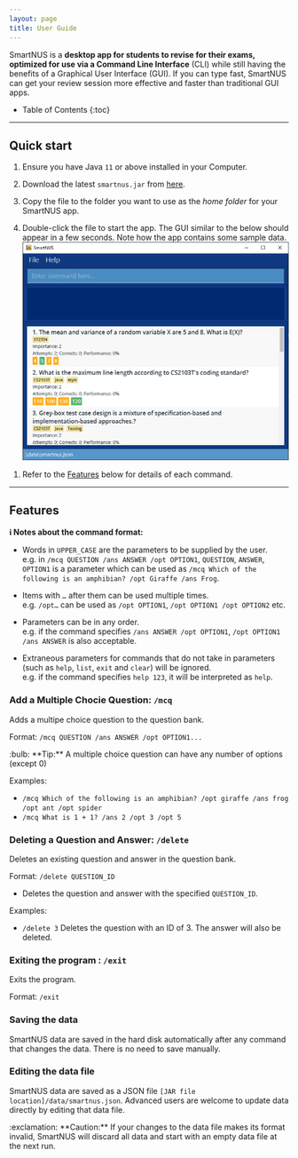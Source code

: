 ```yaml
---
layout: page
title: User Guide
---
```


SmartNUS is a **desktop app for students to revise for their exams, optimized for use via a Command Line Interface** (CLI) while still having the benefits of a Graphical User Interface (GUI). If you can type fast, SmartNUS can get your review session more effective and faster than traditional GUI apps.

* Table of Contents
{:toc}

--------------------------------------------------------------------------------------------------------------------

## Quick start

1. Ensure you have Java `11` or above installed in your Computer.

1. Download the latest `smartnus.jar` from [here](https://github.com/AY2122S1-CS2103T-F12-1/tp/releases).

1. Copy the file to the folder you want to use as the _home folder_ for your SmartNUS app.

1. Double-click the file to start the app. The GUI similar to the below should appear in a few seconds. Note how the app contains some sample data.<br>
   ![Ui](images/Ui.png)

<!-- 1. Type the command in the command box and press Enter to execute it. e.g. typing **`help`** and pressing Enter will open the help window.<br>
   Some example commands you can try:

   * **`list`** : Lists all contacts.

   * **`add`**`n/John Doe p/98765432 e/johnd@example.com a/John street, block 123, #01-01` : Adds a contact named `John Doe` to the Address Book.

   * **`delete`**`3` : Deletes the 3rd contact shown in the current list.

   * **`clear`** : Deletes all contacts.

   * **`exit`** : Exits the app. -->

1. Refer to the [Features](#features) below for details of each command.

--------------------------------------------------------------------------------------------------------------------

## Features

<div markdown="block" class="alert alert-info">

**:information_source: Notes about the command format:**<br>

* Words in `UPPER_CASE` are the parameters to be supplied by the user.<br>
  e.g. in `/mcq QUESTION /ans ANSWER /opt OPTION1`, `QUESTION`, `ANSWER`, `OPTION1` is a parameter which can be used as `/mcq Which of the following is an amphibian? /opt Giraffe /ans Frog`.

<!-- * Items in square brackets are optional.<br>
  e.g `n/NAME [t/TAG]` can be used as `n/John Doe t/friend` or as `n/John Doe`.
 -->
* Items with `…`​ after them can be used multiple times.<br>
  e.g. `/opt…​` can be used as `/opt OPTION1`, `/opt OPTION1 /opt OPTION2` etc.

* Parameters can be in any order.<br>
  e.g. if the command specifies `/ans ANSWER /opt OPTION1`, `/opt OPTION1 /ans ANSWER` is also acceptable.

<!-- * If a parameter is expected only once in the command but you specified it multiple times, only the last occurrence of the parameter will be taken.<br>
  e.g. if you specify `p/12341234 p/56785678`, only `p/56785678` will be taken. -->

* Extraneous parameters for commands that do not take in parameters (such as `help`, `list`, `exit` and `clear`) will be ignored.<br>
  e.g. if the command specifies `help 123`, it will be interpreted as `help`.

</div>

<!-- ### Viewing help : `help`

Shows a message explaning how to access the help page.

![help message](images/helpMessage.png)

Format: `help` -->


### Add a Multiple Chocie Question: `/mcq`

Adds a multipe choice question to the question bank.

Format: `/mcq QUESTION /ans ANSWER /opt OPTION1...​`

<div markdown="span" class="alert alert-primary">:bulb: **Tip:**
A multiple choice question can have any number of options (except 0)
</div>

Examples:
* `/mcq Which of the following is an amphibian? /opt giraffe /ans frog /opt ant /opt spider`
* `/mcq What is 1 + 1? /ans 2 /opt 3 /opt 5`

<!-- ### Listing all persons : `list`

Shows a list of all questions in the address book.

Format: `list` -->

### Deleting a Question and Answer: `/delete`

Deletes an existing question and answer in the question bank.

Format: `/delete QUESTION_ID`

* Deletes the question and answer with the specified `QUESTION_ID`. 
<!-- * The question id refers to the index number shown in the displayed person list. The index **must be a positive integer** 1, 2, 3, …​ -->


Examples:
*  `/delete 3` Deletes the question with an ID of 3. The answer will also be deleted.


<!-- ### Clearing all entries : `clear`

Clears all entries from the question bank.

Format: `clear` -->

### Exiting the program : `/exit`

Exits the program.

Format: `/exit`

### Saving the data

SmartNUS data are saved in the hard disk automatically after any command that changes the data. There is no need to save manually.

### Editing the data file

SmartNUS data are saved as a JSON file `[JAR file location]/data/smartnus.json`. Advanced users are welcome to update data directly by editing that data file.

<div markdown="span" class="alert alert-warning">:exclamation: **Caution:**
If your changes to the data file makes its format invalid, SmartNUS will discard all data and start with an empty data file at the next run.
</div>
<!-- 
### Archiving data files `[coming in v2.0]`

_Details coming soon ..._ -->

--------------------------------------------------------------------------------------------------------------------

## FAQ

**Q**: How do I transfer my data to another Computer?<br>
**A**: Install the app in the other computer and overwrite the empty data file it creates with the file that contains the data of your previous SmartNUS home folder.

--------------------------------------------------------------------------------------------------------------------

## Command summary

Action | Format, Examples
--------|------------------
**MCQ** | `/mcq QUESTION /ans ANSWER /opt OPTION...` <br> e.g., `/mcq What is 1 + 1? /ans 2 /opt 3 /opt 5`
**Delete** | `/delete INDEX`<br> e.g., `delete 3`
**Exit** | `/exit` <br>
